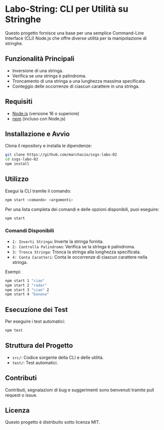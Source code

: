 # Labo-String: CLI per Utilità su Stringhe

Questo progetto fornisce una base per una semplice Command-Line Interface (CLI) Node.js che offre diverse utilità per la manipolazione di stringhe.

## Funzionalità Principali

* Inversione di una stringa.
* Verifica se una stringa è palindroma.
* Troncamento di una stringa a una lunghezza massima specificata.
* Conteggio delle occorrenze di ciascun carattere in una stringa.

## Requisiti

- [Node.js](https://nodejs.org/) (versione 16 o superiore)
- [npm](https://www.npmjs.com/) (incluso con Node.js)

## Installazione e Avvio

Clona il repository e installa le dipendenze:

```bash
git clone https://github.com/marchacio/ssgs-labo-02
cd ssgs-labo-02
npm install
```

## Utilizzo

Esegui la CLI tramite il comando:

```bash
npm start <comando> <argomenti>
```

Per una lista completa dei comandi e delle opzioni disponibili, puoi eseguire:

```bash
npm start
```

### Comandi Disponibili

- `1: Inverti Stringa`: Inverte la stringa fornita.
- `2: Controlla Palindromo`: Verifica se la stringa è palindroma.
- `3: Tronca Stringa`: Tronca la stringa alla lunghezza specificata.
- `4: Conta Caratteri`: Conta le occorrenze di ciascun carattere nella stringa.

Esempi:

```bash
npm start 1 "ciao"
npm start 2 "radar"
npm start 3 "ciao" 2
npm start 4 "banana"
```

## Esecuzione dei Test

Per eseguire i test automatici:

```bash
npm test
```

## Struttura del Progetto

- `src/`: Codice sorgente della CLI e delle utilità.
- `test/`: Test automatici.

## Contributi

Contributi, segnalazioni di bug e suggerimenti sono benvenuti tramite pull request o issue.

## Licenza

Questo progetto è distribuito sotto licenza MIT.